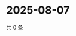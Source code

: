 # 2025-08-07

共 0 条

<!-- BEGIN ZHIHUVIDEO -->
<!-- 最后更新时间 Thu Aug 07 2025 05:11:35 GMT+0800 (China Standard Time) -->

<!-- END ZHIHUVIDEO -->
